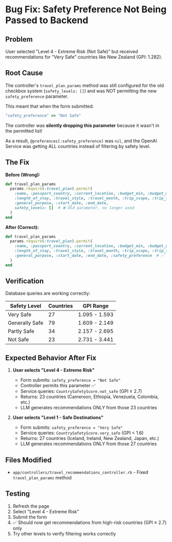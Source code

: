 # Bug Fix: Safety Preference Not Being Passed to Backend

## Problem
User selected "Level 4 - Extreme Risk (Not Safe)" but received recommendations for "Very Safe" countries like New Zealand (GPI: 1.282).

## Root Cause
The controller's `travel_plan_params` method was still configured for the old checkbox system (`safety_levels: []`) and was NOT permitting the new `safety_preference` parameter.

This meant that when the form submitted:
```ruby
"safety_preference" => "Not Safe"
```

The controller was **silently dropping this parameter** because it wasn't in the permitted list!

As a result, `@preferences[:safety_preference]` was `nil`, and the OpenAI Service was getting ALL countries instead of filtering by safety level.

## The Fix

**Before (Wrong):**
```ruby
def travel_plan_params
  params.require(:travel_plan).permit(
    :name, :passport_country, :current_location, :budget_min, :budget_max,
    :length_of_stay, :travel_style, :travel_month, :trip_scope, :trip_type,
    :general_purpose, :start_date, :end_date,
    safety_levels: []  # ❌ Old parameter, no longer used
  )
end
```

**After (Correct):**
```ruby
def travel_plan_params
  params.require(:travel_plan).permit(
    :name, :passport_country, :current_location, :budget_min, :budget_max,
    :length_of_stay, :travel_style, :travel_month, :trip_scope, :trip_type,
    :general_purpose, :start_date, :end_date, :safety_preference  # ✅ New parameter
  )
end
```

## Verification

Database queries are working correctly:

| Safety Level | Countries | GPI Range |
|-------------|-----------|-----------|
| Very Safe | 27 | 1.095 - 1.593 |
| Generally Safe | 79 | 1.609 - 2.149 |
| Partly Safe | 34 | 2.157 - 2.695 |
| Not Safe | 23 | 2.731 - 3.441 |

## Expected Behavior After Fix

1. **User selects "Level 4 - Extreme Risk"**
   - Form submits: `safety_preference = "Not Safe"`
   - Controller permits this parameter ✅
   - Service queries: `CountrySafetyScore.not_safe` (GPI ≥ 2.7)
   - Returns: 23 countries (Cameroon, Ethiopia, Venezuela, Colombia, etc.)
   - LLM generates recommendations ONLY from those 23 countries

2. **User selects "Level 1 - Safe Destinations"**
   - Form submits: `safety_preference = "Very Safe"`
   - Service queries: `CountrySafetyScore.very_safe` (GPI < 1.6)
   - Returns: 27 countries (Iceland, Ireland, New Zealand, Japan, etc.)
   - LLM generates recommendations ONLY from those 27 countries

## Files Modified
- `app/controllers/travel_recommendations_controller.rb` - Fixed `travel_plan_params` method

## Testing
1. Refresh the page
2. Select "Level 4 - Extreme Risk"
3. Submit the form
4. ✅ Should now get recommendations from high-risk countries (GPI ≥ 2.7) only
5. Try other levels to verify filtering works correctly
